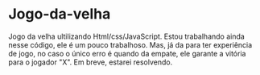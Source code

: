 # Jogo-da-velha
Jogo da velha ultilizando Html/css/JavaScript.
Estou trabalhando ainda nesse código, ele é um pouco trabalhoso. Mas, já da para ter experiência de jogo, no caso o único erro é quando da empate, ele garante a vitória para o jogador "X". Em breve, estarei resolvendo.

